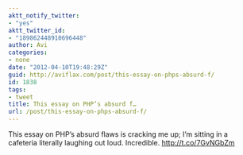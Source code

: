 ```yaml
---
aktt_notify_twitter:
- "yes"
aktt_twitter_id:
- "189862448910696448"
author: Avi
categories:
- none
date: "2012-04-10T19:48:29Z"
guid: http://aviflax.com/post/this-essay-on-phps-absurd-f/
id: 1838
tags:
- tweet
title: This essay on PHP’s absurd f…
url: /post/this-essay-on-phps-absurd-f/
---
```

This essay on PHP’s absurd flaws is cracking me up; I’m sitting in a cafeteria literally laughing out loud. Incredible. <a href="http://t.co/7GvNGbZm" rel="nofollow">http://t.co/7GvNGbZm</a>